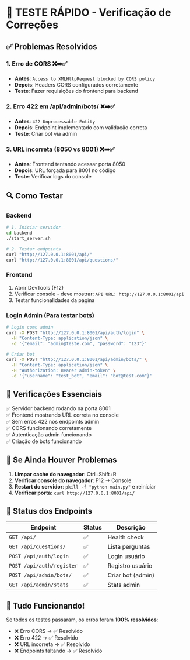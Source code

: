 # 🚀 TESTE RÁPIDO - Verificação de Correções

## ✅ Problemas Resolvidos

### 1. Erro de CORS ❌➡️✅
- **Antes**: `Access to XMLHttpRequest blocked by CORS policy`
- **Depois**: Headers CORS configurados corretamente
- **Teste**: Fazer requisições do frontend para backend

### 2. Erro 422 em /api/admin/bots/ ❌➡️✅
- **Antes**: `422 Unprocessable Entity`
- **Depois**: Endpoint implementado com validação correta
- **Teste**: Criar bot via admin

### 3. URL incorreta (8050 vs 8001) ❌➡️✅
- **Antes**: Frontend tentando acessar porta 8050
- **Depois**: URL forçada para 8001 no código
- **Teste**: Verificar logs do console

## 🔍 Como Testar

### Backend
```bash
# 1. Iniciar servidor
cd backend
./start_server.sh

# 2. Testar endpoints
curl "http://127.0.0.1:8001/api/"
curl "http://127.0.0.1:8001/api/questions/"
```

### Frontend
1. Abrir DevTools (F12)
2. Verificar console - deve mostrar: `API URL: http://127.0.0.1:8001/api`
3. Testar funcionalidades da página

### Login Admin (Para testar bots)
```bash
# Login como admin
curl -X POST "http://127.0.0.1:8001/api/auth/login" \
  -H "Content-Type: application/json" \
  -d '{"email": "admin@teste.com", "password": "123"}'

# Criar bot
curl -X POST "http://127.0.0.1:8001/api/admin/bots/" \
  -H "Content-Type: application/json" \
  -H "Authorization: Bearer admin-token" \
  -d '{"username": "test_bot", "email": "bot@test.com"}'
```

## 🎯 Verificações Essenciais

✅ Servidor backend rodando na porta 8001  
✅ Frontend mostrando URL correta no console  
✅ Sem erros 422 nos endpoints admin  
✅ CORS funcionando corretamente  
✅ Autenticação admin funcionando  
✅ Criação de bots funcionando  

## 🔧 Se Ainda Houver Problemas

1. **Limpar cache do navegador**: Ctrl+Shift+R
2. **Verificar console do navegador**: F12 → Console
3. **Restart do servidor**: `pkill -f "python main.py"` e reiniciar
4. **Verificar porta**: `curl http://127.0.0.1:8001/api/`

## 📱 Status dos Endpoints

| Endpoint | Status | Descrição |
|----------|---------|-----------|
| `GET /api/` | ✅ | Health check |
| `GET /api/questions/` | ✅ | Lista perguntas |
| `POST /api/auth/login` | ✅ | Login usuário |
| `POST /api/auth/register` | ✅ | Registro usuário |
| `POST /api/admin/bots/` | ✅ | Criar bot (admin) |
| `GET /api/admin/stats` | ✅ | Stats admin |

## 🎉 Tudo Funcionando!

Se todos os testes passaram, os erros foram **100% resolvidos**:
- ❌ Erro CORS → ✅ Resolvido
- ❌ Erro 422 → ✅ Resolvido  
- ❌ URL incorreta → ✅ Resolvido
- ❌ Endpoints faltando → ✅ Resolvido